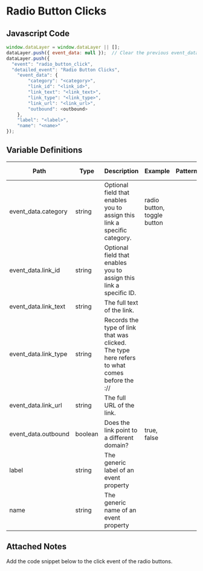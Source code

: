 # Radio Button Clicks

### 

## Javascript Code
```js
window.dataLayer = window.dataLayer || [];
dataLayer.push({ event_data: null });  // Clear the previous event_data object.
dataLayer.push({
  "event": "radio_button_click",
  "detailed_event": "Radio Button Clicks",
    "event_data": {
        "category": "<category>",
        "link_id": "<link_id>",
        "link_text": "<link_text>",
        "link_type": "<link_type>",
        "link_url": "<link_url>",
        "outbound": <outbound>
    },
    "label": "<label>",
    "name": "<name>"
});
```

## Variable Definitions

|Path|Type|Description|Example|Pattern|Min Length|Max Length|Minimum|Maximum|Multiple Of|
| --- | --- | --- | --- | --- | --- | --- | --- | --- | --- |
|event_data.category|string|Optional field that enables you to assign this link a specific category.|radio button, toggle button|||||||
|event_data.link_id|string|Optional field that enables you to assign this link a specific ID.||||||||
|event_data.link_text|string|The full text of the link.||||||||
|event_data.link_type|string|Records the type of link that was clicked. The type here refers to what comes before the :\/\/||||||||
|event_data.link_url|string|The full URL of the link.||||||||
|event_data.outbound|boolean|Does the link point to a different domain?|true, false|||||||
|label|string|The generic label of an event property||||||||
|name|string|The generic name of an event property||||||||

## Attached Notes

<p><span data-sheets-value="{&quot;1&quot;:2,&quot;2&quot;:&quot;Add the code snippet below to the click event of the radio buttons.&quot;}" data-sheets-userformat="{&quot;2&quot;:14849,&quot;3&quot;:{&quot;1&quot;:0},&quot;12&quot;:0,&quot;14&quot;:{&quot;1&quot;:2,&quot;2&quot;:0},&quot;15&quot;:&quot;Arial&quot;,&quot;16&quot;:11}">Add the code snippet below to the click event of the radio buttons.</span></p>
<p><span data-sheets-value="{&quot;1&quot;:2,&quot;2&quot;:&quot;Add the code snippet below to the click event of the radio buttons.&quot;}" data-sheets-userformat="{&quot;2&quot;:14849,&quot;3&quot;:{&quot;1&quot;:0},&quot;12&quot;:0,&quot;14&quot;:{&quot;1&quot;:2,&quot;2&quot;:0},&quot;15&quot;:&quot;Arial&quot;,&quot;16&quot;:11}"><img title="Radio Button Clicks" src="https://github.com/searchdiscovery/client-fti-ga4-dl-spec/blob/main/images/Radio%20Button%20Clicks.png?raw=true" alt="" /></span></p>
